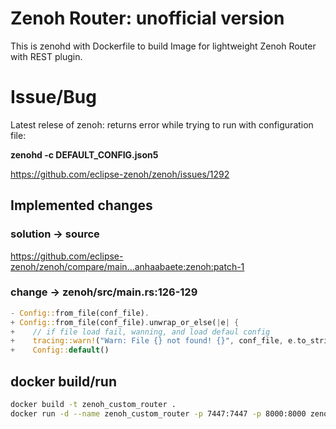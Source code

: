 # Zenoh Router: unofficial version
This is zenohd with Dockerfile to build Image for lightweight Zenoh Router with REST plugin.

# Issue/Bug

Latest relese of zenoh:<version> returns error while trying to run with configuration file:

**zenohd -c DEFAULT_CONFIG.json5**

https://github.com/eclipse-zenoh/zenoh/issues/1292

## Implemented changes

### solution -> source
https://github.com/eclipse-zenoh/zenoh/compare/main...anhaabaete:zenoh:patch-1

### change -> zenoh/src/main.rs:126-129
```rust
- Config::from_file(conf_file).
+ Config::from_file(conf_file).unwrap_or_else(|e| {
+    // if file load fail, wanning, and load defaul config
+    tracing::warn!("Warn: File {} not found! {}", conf_file, e.to_string());
+    Config::default()
```

## docker build/run
```bash
docker build -t zenoh_custom_router .
docker run -d --name zenoh_custom_router -p 7447:7447 -p 8000:8000 zenoh_custom_router
```